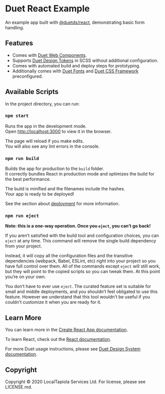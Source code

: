 # Duet React Example

An example app built with [@duetds/react](https://www.npmjs.com/package/@duetds/react), demonstrating basic form handling.

## Features

- Comes with [Duet Web Components](https://www.duetds.com/components/).
- Supports [Duet Design Tokens](https://www.duetds.com/tokens/) in SCSS without additional configuration.
- Comes with automated build and deploy steps for prototyping.
- Additionally comes with [Duet Fonts](https://www.duetds.com/typography/) and [Duet CSS Framework](https://www.duetds.com/css-framework/) preconfigured.

## Available Scripts

In the project directory, you can run:

### `npm start`

Runs the app in the development mode.<br />
Open [http://localhost:3000](http://localhost:3000) to view it in the browser.

The page will reload if you make edits.<br />
You will also see any lint errors in the console.

### `npm run build`

Builds the app for production to the `build` folder.<br />
It correctly bundles React in production mode and optimizes the build for the best performance.

The build is minified and the filenames include the hashes.<br />
Your app is ready to be deployed!

See the section about [deployment](https://facebook.github.io/create-react-app/docs/deployment) for more information.

### `npm run eject`

**Note: this is a one-way operation. Once you `eject`, you can’t go back!**

If you aren’t satisfied with the build tool and configuration choices, you can `eject` at any time. This command will remove the single build dependency from your project.

Instead, it will copy all the configuration files and the transitive dependencies (webpack, Babel, ESLint, etc) right into your project so you have full control over them. All of the commands except `eject` will still work, but they will point to the copied scripts so you can tweak them. At this point you’re on your own.

You don’t have to ever use `eject`. The curated feature set is suitable for small and middle deployments, and you shouldn’t feel obligated to use this feature. However we understand that this tool wouldn’t be useful if you couldn’t customize it when you are ready for it.

## Learn More

You can learn more in the [Create React App documentation](https://create-react-app.dev/docs/getting-started/).

To learn React, check out the [React documentation](https://reactjs.org/).

For more Duet usage instructions, please see [Duet Design System documentation](https://www.duetds.com).

## Copyright

Copyright © 2020 LocalTapiola Services Ltd. For license, please see LICENSE.md.
